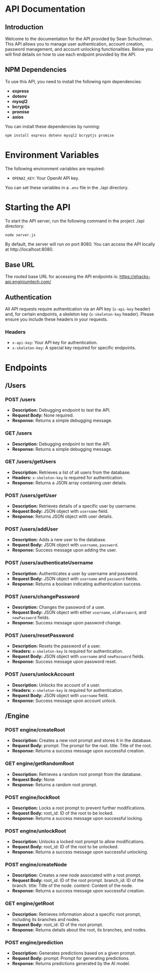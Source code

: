 # API Documentation

## Introduction
Welcome to the documentation for the API provided by Sean Schuchman. This API allows you to manage user authentication, account creation, password management, and account unlocking functionalities. Below you will find details on how to use each endpoint provided by the API.

## NPM Dependencies
To use this API, you need to install the following npm dependencies:

- **express**
- **dotenv**
- **mysql2**
- **bcryptjs**
- **promise**
- **axios**

You can install these dependencies by running:

```bash
npm install express dotenv mysql2 bcryptjs promise
```

# Environment Variables

The following environment variables are required:

- `OPENAI_KEY`: Your OpenAI API key.

You can set these variables in a `.env` file in the ./api directory.

# Starting the API

To start the API server, run the following command in the project ./api directory:

```bash
node server.js
```

By default, the server will run on port 8080. You can access the API locally at http://localhost:8080.

## Base URL
The routed base URL for accessing the API endpoints is:
https://ehacks-api.enginiumtech.com/

## Authentication
All API requests require authentication via an API key (`x-api-key` header) and, for certain endpoints, a skeleton key (`x-skeleton-key` header). Please ensure you include these headers in your requests.

### Headers
- `x-api-key`: Your API key for authentication.
- `x-skeleton-key`: A special key required for specific endpoints.

# Endpoints
## /Users
### POST /users
- **Description:** Debugging endpoint to test the API.
- **Request Body:** None required.
- **Response:** Returns a simple debugging message.

### GET /users
- **Description:** Debugging endpoint to test the API.
- **Response:** Returns a simple debugging message.

### GET /users/getUsers
- **Description:** Retrieves a list of all users from the database.
- **Headers:** `x-skeleton-key` is required for authentication.
- **Response:** Returns a JSON array containing user details.

### POST /users/getUser
- **Description:** Retrieves details of a specific user by username.
- **Request Body:** JSON object with `username` field.
- **Response:** Returns JSON object with user details.

### POST /users/addUser
- **Description:** Adds a new user to the database.
- **Request Body:** JSON object with `username`, `password`.
- **Response:** Success message upon adding the user.

### POST /users/authenticateUsername
- **Description:** Authenticates a user by username and password.
- **Request Body:** JSON object with `username` and `password` fields.
- **Response:** Returns a boolean indicating authentication success.

### POST /users/changePassword
- **Description:** Changes the password of a user.
- **Request Body:** JSON object with either `username`, `oldPassword`, and `newPassword` fields.
- **Response:** Success message upon password change.

### POST /users/resetPassword
- **Description:** Resets the password of a user.
- **Headers:** `x-skeleton-key` is required for authentication.
- **Request Body:** JSON object with `username` and `newPassword` fields.
- **Response:** Success message upon password reset.

### POST /users/unlockAccount
- **Description:** Unlocks the account of a user.
- **Headers:** `x-skeleton-key` is required for authentication.
- **Request Body:** JSON object with `username` field.
- **Response:** Success message upon account unlock.

## /Engine
### POST engine/createRoot

- **Description:** Creates a new root prompt and stores it in the database.
- **Request Body:**
        prompt: The prompt for the root.
        title: Title of the root.
- **Response:** Returns a success message upon successful creation.

### GET engine/getRandomRoot

- **Description:** Retrieves a random root prompt from the database.
- **Request Body:** None
- **Response:** Returns a random root prompt.

### POST engine/lockRoot

- **Description:** Locks a root prompt to prevent further modifications.
- **Request Body:**
        root_id: ID of the root to be locked.
- **Response:** Returns a success message upon successful locking.

### POST engine/unlockRoot

- **Description:** Unlocks a locked root prompt to allow modifications.
- **Request Body:**
        root_id: ID of the root to be unlocked.
- **Response:** Returns a success message upon successful unlocking.

### POST engine/createNode

- **Description:** Creates a new node associated with a root prompt.
- **Request Body:**
        root_id: ID of the root prompt.
        branch_id: ID of the branch.
        title: Title of the node.
        content: Content of the node.
- **Response:** Returns a success message upon successful creation.

### GET engine/getRoot

- **Description:** Retrieves information about a specific root prompt, including its branches and nodes.
- **Request Body:**
        root_id: ID of the root prompt.
- **Response:** Returns details about the root, its branches, and nodes.

### POST engine/prediction

- **Description:** Generates predictions based on a given prompt.
- **Request Body:**
        prompt: Prompt for generating predictions.
- **Response:** Returns predictions generated by the AI model.


